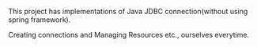 




This project has implementations of Java JDBC connection(without using spring framework).

Creating connections and Managing Resources etc., ourselves everytime.
